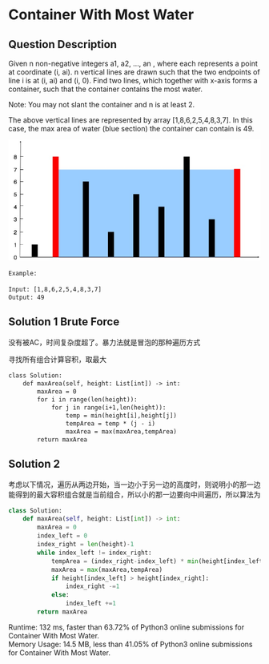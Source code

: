# Container With Most Water

## Question Description

Given n non-negative integers a1, a2, ..., an , where each represents a point at coordinate (i, ai). n vertical lines are drawn such that the two endpoints of line i is at (i, ai) and (i, 0). Find two lines, which together with x-axis forms a container, such that the container contains the most water.

Note: You may not slant the container and n is at least 2.

The above vertical lines are represented by array [1,8,6,2,5,4,8,3,7]. In this case, the max area of water (blue section) the container can contain is 49.

![](./res/question_11.jpg)

```
Example:

Input: [1,8,6,2,5,4,8,3,7]
Output: 49
```

## Solution 1 Brute Force

没有被AC，时间复杂度超了。暴力法就是冒泡的那种遍历方式

寻找所有组合计算容积，取最大

```
class Solution:
    def maxArea(self, height: List[int]) -> int:
        maxArea = 0
        for i in range(len(height)):
            for j in range(i+1,len(height)):
                temp = min(height[i],height[j])
                tempArea = temp * (j - i)
                maxArea = max(maxArea,tempArea)
        return maxArea
```

## Solution 2 

考虑以下情况，遍历从两边开始，当一边小于另一边的高度时，则说明小的那一边能得到的最大容积组合就是当前组合，所以小的那一边要向中间遍历，所以算法为

```python
class Solution:
    def maxArea(self, height: List[int]) -> int:
        maxArea = 0
        index_left = 0
        index_right = len(height)-1
        while index_left != index_right:
            tempArea = (index_right-index_left) * min(height[index_left],height[index_right]) 
            maxArea = max(maxArea,tempArea)
            if height[index_left] > height[index_right]:
                index_right -=1
            else:
                index_left +=1
        return maxArea
```

Runtime: 132 ms, faster than 63.72% of Python3 online submissions for Container With Most Water.  
Memory Usage: 14.5 MB, less than 41.05% of Python3 online submissions for Container With Most Water.